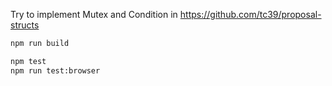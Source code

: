 Try to implement Mutex and Condition in https://github.com/tc39/proposal-structs

```bash
npm run build

npm test
npm run test:browser
```
